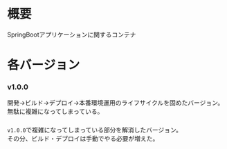 # 概要
SpringBootアプリケーションに関するコンテナ

# 各バージョン
### v1.0.0
開発→ビルド→デプロイ→本番環境運用のライフサイクルを固めたバージョン。<br>
無駄に複雑になってしまっている。<br>

###
`v1.0.0`で複雑になってしまっている部分を解消したバージョン。<br>
その分、ビルド・デプロイは手動でやる必要が増えた。<br>
